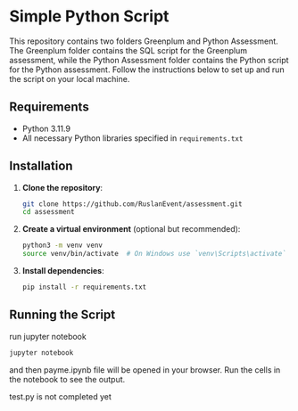 # Simple Python Script

This repository contains two folders Greenplum and Python Assessment. The Greenplum folder contains the SQL script for the Greenplum assessment, while the Python Assessment folder contains the Python script for the Python assessment.
Follow the instructions below to set up and run the script on your local machine.

## Requirements

- Python 3.11.9
- All necessary Python libraries specified in `requirements.txt` 

## Installation

1. **Clone the repository**:
    ```bash
    git clone https://github.com/RuslanEvent/assessment.git
    cd assessment
    ```

2. **Create a virtual environment** (optional but recommended):
    ```bash
    python3 -m venv venv
    source venv/bin/activate  # On Windows use `venv\Scripts\activate`
    ```

3. **Install dependencies**:
    ```bash
    pip install -r requirements.txt
    ```

## Running the Script

run jupyter notebook
```bash
jupyter notebook
```
 and then payme.ipynb file will be opened in your browser. Run the cells in the notebook to see the output.

test.py is not completed yet